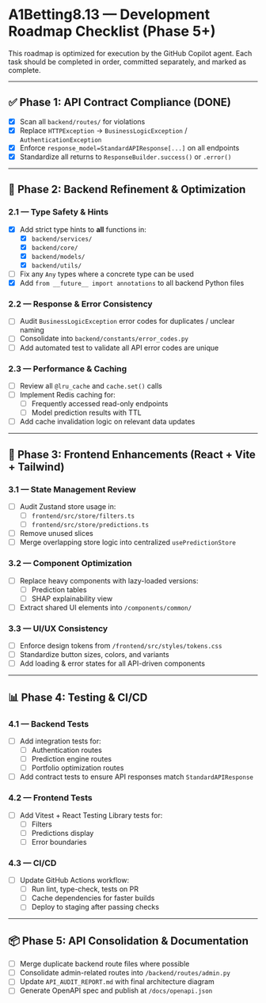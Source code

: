 # A1Betting8.13 — Development Roadmap Checklist (Phase 5+)

This roadmap is optimized for execution by the GitHub Copilot agent.
Each task should be completed in order, committed separately, and marked as complete.

---

## ✅ Phase 1: API Contract Compliance (DONE)
- [x] Scan all `backend/routes/` for violations
- [x] Replace `HTTPException` → `BusinessLogicException` / `AuthenticationException`
- [x] Enforce `response_model=StandardAPIResponse[...]` on all endpoints
- [x] Standardize all returns to `ResponseBuilder.success()` or `.error()`

---

## 🚀 Phase 2: Backend Refinement & Optimization

### 2.1 — Type Safety & Hints
- [x] Add strict type hints to **all** functions in:
  - [x] `backend/services/`
  - [x] `backend/core/`
  - [x] `backend/models/`
  - [x] `backend/utils/`
- [ ] Fix any `Any` types where a concrete type can be used
- [x] Add `from __future__ import annotations` to all backend Python files

### 2.2 — Response & Error Consistency
- [ ] Audit `BusinessLogicException` error codes for duplicates / unclear naming
- [ ] Consolidate into `backend/constants/error_codes.py`
- [ ] Add automated test to validate all API error codes are unique

### 2.3 — Performance & Caching
- [ ] Review all `@lru_cache` and `cache.set()` calls
- [ ] Implement Redis caching for:
  - [ ] Frequently accessed read-only endpoints
  - [ ] Model prediction results with TTL
- [ ] Add cache invalidation logic on relevant data updates

---

## 🎨 Phase 3: Frontend Enhancements (React + Vite + Tailwind)

### 3.1 — State Management Review
- [ ] Audit Zustand store usage in:
  - [ ] `frontend/src/store/filters.ts`
  - [ ] `frontend/src/store/predictions.ts`
- [ ] Remove unused slices
- [ ] Merge overlapping store logic into centralized `usePredictionStore`

### 3.2 — Component Optimization
- [ ] Replace heavy components with lazy-loaded versions:
  - [ ] Prediction tables
  - [ ] SHAP explainability view
- [ ] Extract shared UI elements into `/components/common/`

### 3.3 — UI/UX Consistency
- [ ] Enforce design tokens from `/frontend/src/styles/tokens.css`
- [ ] Standardize button sizes, colors, and variants
- [ ] Add loading & error states for all API-driven components

---

## 📊 Phase 4: Testing & CI/CD

### 4.1 — Backend Tests
- [ ] Add integration tests for:
  - [ ] Authentication routes
  - [ ] Prediction engine routes
  - [ ] Portfolio optimization routes
- [ ] Add contract tests to ensure API responses match `StandardAPIResponse`

### 4.2 — Frontend Tests
- [ ] Add Vitest + React Testing Library tests for:
  - [ ] Filters
  - [ ] Predictions display
  - [ ] Error boundaries

### 4.3 — CI/CD
- [ ] Update GitHub Actions workflow:
  - [ ] Run lint, type-check, tests on PR
  - [ ] Cache dependencies for faster builds
  - [ ] Deploy to staging after passing checks

---

## 📦 Phase 5: API Consolidation & Documentation

- [ ] Merge duplicate backend route files where possible
- [ ] Consolidate admin-related routes into `/backend/routes/admin.py`
- [ ] Update `API_AUDIT_REPORT.md` with final architecture diagram
- [ ] Generate OpenAPI spec and publish at `/docs/openapi.json`
